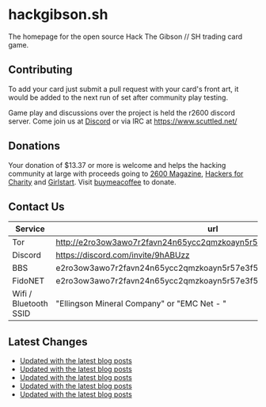 # hackgibson.sh
The homepage for the open source Hack The Gibson // SH trading card game.


## Contributing

To add your card just submit a pull request with your card's front art, it would be added to the next run of set after community play testing.

Game play and discussions over the project is held the r2600 discord server. Come join us at [Discord](https://discord.com/invite/9hABUzz) or via IRC at https://www.scuttled.net/


## Donations

Your donation of $13.37 or more is welcome and helps the hacking community at large with proceeds going to [2600 Magazine](https://2600.com/), [Hackers for Charity](https://hackersforcharity.org) and [Girlstart](https://girlstart.org).  Visit [buymeacoffee](https://www.buymeacoffee.com/hackgibson.sh) to donate.


## Contact Us

Service | url
-|-
Tor | http://e2ro3ow3awo7r2favn24n65ycc2qmzkoayn5r57e3f56nvjwdcgg32ad.onion
Discord | https://discord.com/invite/9hABUzz
BBS | e2ro3ow3awo7r2favn24n65ycc2qmzkoayn5r57e3f56nvjwdcgg32ad.onion:23
FidoNET | e2ro3ow3awo7r2favn24n65ycc2qmzkoayn5r57e3f56nvjwdcgg32ad.onion:24554
Wifi / Bluetooth SSID | "Ellingson Mineral Company" or "EMC Net - <fidonet address>"

## Latest Changes
<!-- BLOG-POST-LIST:START -->
- [Updated with the latest blog posts](https://github.com/DFW2600/hackgibson.sh/commit/8847b313c82e39daad966f3549f638e5b8d81894)
- [Updated with the latest blog posts](https://github.com/DFW2600/hackgibson.sh/commit/fdb5f3d1c13db7e18459b58c28c0405e43bfe0cd)
- [Updated with the latest blog posts](https://github.com/DFW2600/hackgibson.sh/commit/80a60ccc2270dcd010e932e7ee4b31f13b611bbb)
- [Updated with the latest blog posts](https://github.com/DFW2600/hackgibson.sh/commit/3ec201f7370ce5316969fdc10157ee36e8136085)
- [Updated with the latest blog posts](https://github.com/DFW2600/hackgibson.sh/commit/57382ef2f96bcd7a786993060d25ea9e4200a32b)
<!-- BLOG-POST-LIST:END -->
